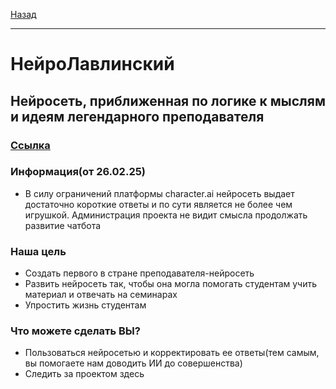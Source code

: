 [Назад](hist.md)
***
# НейроЛавлинский
## Нейросеть, приближенная по логике к мыслям и идеям легендарного преподавателя

### [Ссылка](https://character.ai/chat/FqWZzo3-p0dkKRPheQpxuXWICX0yuniCUFIdHucIoeQ)

### Информация(от 26.02.25)
+ В силу ограничений платформы character.ai нейросеть выдает достаточно короткие ответы и по сути является не более чем игрушкой. Администрация проекта не видит смысла продолжать развитие чатбота

### Наша цель
+ Создать первого в стране преподавателя-нейросеть
+ Развить нейросеть так, чтобы она могла помогать студентам учить материал и отвечать на семинарах
+ Упростить жизнь студентам

### Что можете сделать ВЫ?
+ Пользоваться нейросетью и корректировать ее ответы(тем самым, вы помогаете нам доводить ИИ до совершенства)
+ Следить за проектом здесь
